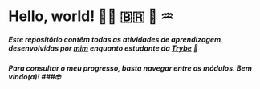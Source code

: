 # **Hello, world!** 🏳️‍🌈 🇧🇷 🧠 ♒

##### Este repositório contêm todas as atividades de aprendizagem desenvolvidas por [mim](https://linkedin.com/in/erg1101) enquanto estudante da [Trybe](https://betrybe.com) 🚀

##### Para consultar o meu progresso, basta navegar entre os módulos. Bem vindo(a)! ###🤓
